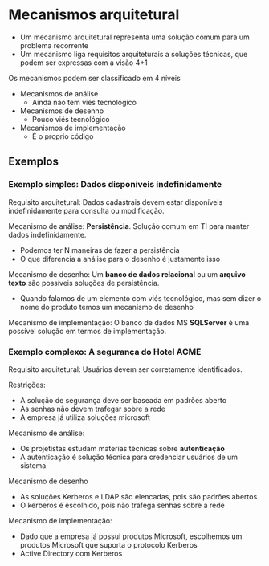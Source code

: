 # Mecanismos arquitetural

- Um mecanismo arquitetural representa uma solução comum para um problema recorrente
- Um mecanismo liga requisitos arquiteturais a soluções técnicas, que podem ser expressas com a visão 4+1

Os mecanismos podem ser classificado em 4 níveis

- Mecanismos de análise
  - Ainda não tem viés tecnológico
- Mecanismos de desenho
  - Pouco viés tecnológico
- Mecanismos de implementação
  - É o proprio código

## Exemplos

### Exemplo simples: **Dados disponíveis indefinidamente**

Requisito arquitetural: Dados cadastrais devem estar disponíveis indefinidamente para consulta ou modificação.

Mecanismo de análise: **Persistência**. Solução comum em TI para manter dados indefinidamente.

- Podemos ter N maneiras de fazer a persistência
- O que diferencia a análise para o desenho é justamente isso

Mecanismo de desenho: Um **banco de dados relacional** ou um **arquivo texto** são possíveis soluções de persistência.

- Quando falamos de um elemento com viés tecnológico, mas sem dizer o nome do produto temos um mecanismo de desenho

Mecanismo de implementação: O banco de dados MS **SQLServer** é uma possível solução em termos de implementação.


### Exemplo complexo: **A segurança do Hotel ACME**

Requisito arquitetural: Usuários devem ser corretamente identificados.

Restrições:

- A solução de segurança deve ser baseada em padrões aberto
- As senhas não devem trafegar sobre a rede
- A empresa já utiliza soluções microsoft

Mecanismo de análise:
- Os projetistas estudam materias técnicas sobre **autenticação**
- A autenticação é solução técnica para credenciar usuários de um sistema

Mecanismo de desenho
- As soluções Kerberos e LDAP são elencadas, pois são padrões abertos
- O kerberos é escolhido, pois não trafega senhas sobre a rede

Mecanismo de implementação:
- Dado que a empresa já possui produtos Microsoft, escolhemos um produtos Microsoft que suporta o protocolo Kerberos
- Active Directory com Kerberos